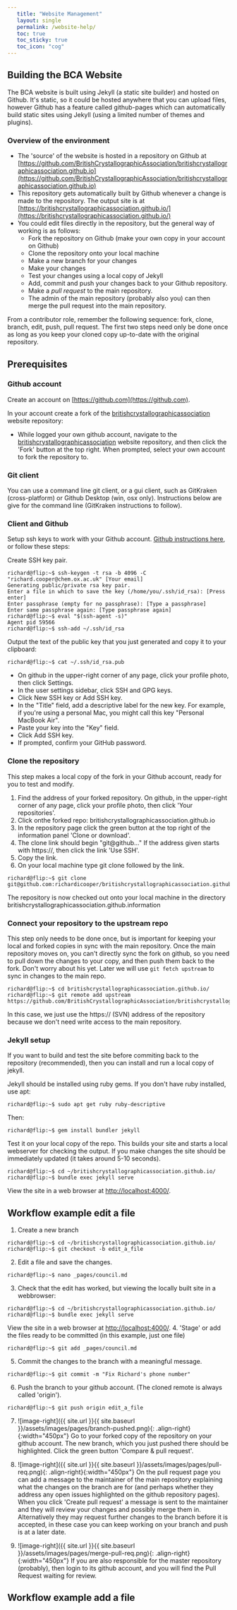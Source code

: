 ```yaml
---
   title: "Website Management"
   layout: single
   permalink: /website-help/
   toc: true
   toc_sticky: true
   toc_icon: "cog"
---
```


## Building the BCA Website

The BCA website is built using Jekyll (a static site builder) and hosted on Github. It's static, so it could 
be hosted anywhere that you can upload files, however Github has a feature called github-pages which can 
automatically build static sites using Jekyll (using a limited number of themes and plugins).

### Overview of the environment

- The 'source' of the website is hosted in a repository on Github at 
[https://github.com/BritishCrystallographicAssociation/britishcrystallographicassociation.github.io](https://github.com/BritishCrystallographicAssociation/britishcrystallographicassociation.github.io)
- This repository gets automatically built by Github whenever a change is made to the repository. The output 
site is at [https://britishcrystallographicassociation.github.io/](https://britishcrystallographicassociation.github.io/)
- You could edit files directly in the repository, but the general way of working is as follows:
  - Fork the repository on Github (make your own copy in your account on Github)
  - Clone the repository onto your local machine
  - Make a new branch for your changes
  - Make your changes
  - Test your changes using a local copy of Jekyll
  - Add, commit and push your changes back to your Github repository.
  - Make a *pull request*  to the main repository.
  - The admin of the main repository (probably also you) can then merge the pull request into the main repository.

From a contributor role, remember the following sequence: fork, clone, branch, edit, push, pull request. The 
first two steps need only be done once as long as you keep your cloned copy up-to-date with the original repository.

## Prerequisites

### Github account

Create an account on [https://github.com](https://github.com).

In your account create a fork of the [britishcrystallographicassociation](https://github.com/BritishCrystallographicAssociation/britishcrystallographicassociation.github.io) 
website repository:

 - While logged your own  github account, navigate to the [britishcrystallographicassociation](https://github.com/BritishCrystallographicAssociation/britishcrystallographicassociation.github.io) 
website repository, and then click the 'Fork' button at the top right. When prompted, select your own account to fork the repository to.

### Git client

You can use a command line git client, or a gui client, such as GitKraken (cross-platform) or 
Github Desktop (win, osx only). Instructions below are give for the command line (GitKraken instructions to follow).

### Client and Github

Setup ssh keys to work with your Github account. [Github instructions here](https://help.github.com/articles/connecting-to-github-with-ssh/), or 
follow these steps:

Create SSH key pair.
```console
richard@flip:~$ ssh-keygen -t rsa -b 4096 -C "richard.cooper@chem.ox.ac.uk" [Your email]
Generating public/private rsa key pair.
Enter a file in which to save the key (/home/you/.ssh/id_rsa): [Press enter]
Enter passphrase (empty for no passphrase): [Type a passphrase]
Enter same passphrase again: [Type passphrase again]
richard@flip:~$ eval "$(ssh-agent -s)"
Agent pid 59566
richard@flip:~$ ssh-add ~/.ssh/id_rsa
```

Output the text of the public key that you just generated and copy it to your clipboard:
```console
richard@flip:~$ cat ~/.ssh/id_rsa.pub
```

- On github in the upper-right corner of any page, click your profile photo, then click Settings.
- In the user settings sidebar, click SSH and GPG keys.
- Click New SSH key or Add SSH key.
- In the "Title" field, add a descriptive label for the new key. For example, if you're using 
a personal Mac, you might call this key "Personal MacBook Air".
- Paste your key into the "Key" field.
- Click Add SSH key.
- If prompted, confirm your GitHub password. 

### Clone the repository 

This step makes a local copy of the fork in your Github account, ready for you to test and modify.

1. Find the address of your forked repository. On github, in the upper-right corner of any page, click your profile photo,
then click 'Your repositories'.
2. Click onthe forked repo:  britishcrystallographicassociation.github.io
3. In the repository page click the green button at the top right of the information panel 'Clone or download'.
4. The clone link should begin "git@github..." If the address given starts with https://, then click the link 'Use SSH'.
5. Copy the link.
6. On your local machine type git clone followed by the link.
```console
richard@flip:~$ git clone git@github.com:richardicooper/britishcrystallographicassociation.github.io.git
```
The repository is now checked out onto your local machine in the directory britishcrystallographicassociation.github.information

### Connect your repository to the upstream repo

This step only needs to be done once, but is important for keeping your local and forked copies in sync with the
main repository. Once the main repository moves on, you can't directly sync the fork on github, so you need to pull down
the changes to your copy, and then push them back to the fork. Don't worry about his yet. Later we will use ```git fetch upstream``` to 
sync in changes to the main repo.

```console
richard@flip:~$ cd britishcrystallographicassociation.github.io/
richard@flip:~$ git remote add upstream https://github.com/BritishCrystallographicAssociation/britishcrystallographicassociation.github.io.git
```

In this case, we just use the https:// (SVN) address of the repository because we don't need write access to the main repository.

### Jekyll setup

If you want to build and test the site before commiting back to the repository (recommended), then 
you can install and run a local copy of jekyll.

Jekyll should be installed using ruby gems. If you don't have ruby installed, use apt:
```console
richard@flip:~$ sudo apt get ruby ruby-descriptive
```

Then:
```console
richard@flip:~$ gem install bundler jekyll
```

Test it on your local copy of the repo. This builds your site and starts a local webserver for checking 
the output. If you make changes the site should be immediately updated (it takes around 5-10 seconds).

```console
richard@flip:~$ cd ~/britishcrystallographicassociation.github.io/
richard@flip:~$ bundle exec jekyll serve
```

View the site in a web browser at [http://localhost:4000/](http://localhost:4000/).


## Workflow example edit a file

1. Create a new branch
```console
richard@flip:~$ cd ~/britishcrystallographicassociation.github.io/
richard@flip:~$ git checkout -b edit_a_file
```
2. Edit a file and save the changes.
```console
richard@flip:~$ nano _pages/council.md
```
3. Check that the edit has worked, but viewing the locally built site in a webbrowser:
```console
richard@flip:~$ cd ~/britishcrystallographicassociation.github.io/
richard@flip:~$ bundle exec jekyll serve
```
View the site in a web browser at [http://localhost:4000/](http://localhost:4000/).
4. 'Stage' or add the files ready to be committed (in this example, just one file)
```console
richard@flip:~$ git add _pages/council.md
```
5. Commit the changes to the branch with a meaningful message.
```console
richard@flip:~$ git commit -m "Fix Richard's phone number"
```
6. Push the branch to your github account. (The cloned remote is always called 'origin').
```console
richard@flip:~$ git push origin edit_a_file
```
7. ![image-right]({{ site.url }}{{ site.baseurl }}/assets/images/pages/branch-pushed.png){: .align-right}{:width="450px"} Go to your forked copy of the repository on your github account. The new branch, which you just pushed there should be highlighted. Click the green button 'Compare & pull request'.

8. ![image-right]({{ site.url }}{{ site.baseurl }}/assets/images/pages/pull-req.png){: .align-right}{:width="450px"} On the pull request page you can add a message to the maintainer of the main repository explaining what the changes on the branch are for (and perhaps whether they address any open issues highlighted on the github repository pages). When you click 'Create pull request' a message is sent to the maintainer and they will review your changes and possibly merge them in. Alternatively they may request further changes to the branch before it is accepted, in these case you can keep working on your branch and push is at a later date.

9. ![image-right]({{ site.url }}{{ site.baseurl }}/assets/images/pages/merge-pull-req.png){: .align-right}{:width="450px"} If you are also responsible for the master repository (probably), then login to its github account, and you will find the Pull Request waiting for review.



## Workflow example add a file



